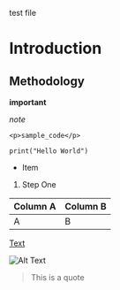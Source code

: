 test file
<!-- Headings -->
# Introduction
## Methodology

<!-- Strong -->
**important**

<!-- Italics -->
*note*

<!-- Horizontal Rule -->
<!-- Inline Code Block -->
`<p>sample_code</p>`

<!-- Code Block -->
```
print("Hello World")
```
<!-- UL -->
- Item
<!-- OL -->
1. Step One

<!-- Tables -->
| Column A | Column B |
| -------- | -------------- |
| A| B |

<!-- Links -->
[Text](https://example.com)

<!-- Images -->
![Alt Text](https://example.com/image.jpg)

<!-- Blockquote -->
> This is a quote
